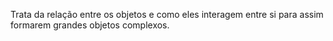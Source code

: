 Trata da relação entre os objetos e como eles interagem entre si para assim formarem grandes objetos complexos.